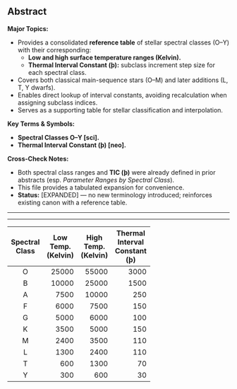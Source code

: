 
## Abstract  
**Major Topics:**  
- Provides a consolidated **reference table** of stellar spectral classes (O–Y) with their corresponding:  
  - **Low and high surface temperature ranges (Kelvin).**  
  - **Thermal Interval Constant (þ):** subclass increment step size for each spectral class.  
- Covers both classical main-sequence stars (O–M) and later additions (L, T, Y dwarfs).  
- Enables direct lookup of interval constants, avoiding recalculation when assigning subclass indices.  
- Serves as a supporting table for stellar classification and interpolation.  

**Key Terms & Symbols:**  
- **Spectral Classes O–Y [sci].**  
- **Thermal Interval Constant (þ) [neo].**  

**Cross-Check Notes:**  
- Both spectral class ranges and **TIC (þ)** were already defined in prior abstracts (esp. *Parameter Ranges by Spectral Class*).  
- This file provides a tabulated expansion for convenience.  
- **Status:** [EXPANDED] — no new terminology introduced; reinforces existing canon with a reference table.  
---
---



| Spectral<br>Class | <center>Low<br>Temp.<br>(Kelvin)</center> | <center>High<br>Temp.<br>(Kelvin)</center> | <center>Thermal<br>Interval<br>Constant<br>(þ)</center> |
| :---------------: | ----------------------------------------: | -----------------------------------------: | ------------------------------------------------------: |
|         O         |                                     25000 |                                      55000 |                                                    3000 |
|         B         |                                     10000 |                                      25000 |                                                    1500 |
|         A         |                                      7500 |                                      10000 |                                                     250 |
|         F         |                                      6000 |                                       7500 |                                                     150 |
|         G         |                                      5000 |                                       6000 |                                                     100 |
|         K         |                                      3500 |                                       5000 |                                                     150 |
|         M         |                                      2400 |                                       3500 |                                                     110 |
|         L         |                                      1300 |                                       2400 |                                                     110 |
|         T         |                                       600 |                                       1300 |                                                      70 |
|         Y         |                                       300 |                                        600 |                                                      30 |